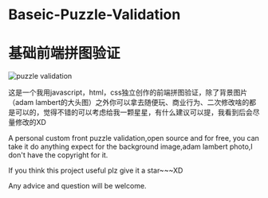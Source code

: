# Baseic-Puzzle-Validation
# 基础前端拼图验证

![puzzle validation](https://user-images.githubusercontent.com/84452882/197442236-4033b3cf-03d7-446c-8e33-90f6bc72929c.png)


这是一个我用javascript，html，css独立创作的前端拼图验证，除了背景图片（adam lambert的大头图）之外你可以拿去随便玩、商业行为、二次修改啥的都是可以的，觉得不错的可以考虑给我一颗星星，有什么建议可以提，我看到后会尽量修改的XD


A personal custom front puzzle validation,open source and for free, you can take it do anything expect for the background image,adam lambert photo,I don't have the copyright for it.

If you think this project useful plz give it a star~~~XD

Any advice and question will be welcome.

